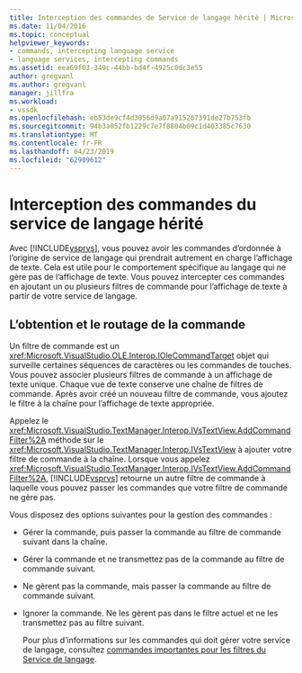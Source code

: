 ```yaml
---
title: Interception des commandes de Service de langage hérité | Microsoft Docs
ms.date: 11/04/2016
ms.topic: conceptual
helpviewer_keywords:
- commands, intercepting language service
- language services, intercepting commands
ms.assetid: eea69f03-349c-44bb-bd4f-4925c0dc3e55
author: gregvanl
ms.author: gregvanl
manager: jillfra
ms.workload:
- vssdk
ms.openlocfilehash: eb53de9cf4d3056d9a07a915267391de27b753fb
ms.sourcegitcommit: 94b3a052fb1229c7e7f8804b09c1d403385c7630
ms.translationtype: MT
ms.contentlocale: fr-FR
ms.lasthandoff: 04/23/2019
ms.locfileid: "62909612"
---
```

# <a name="intercepting-legacy-language-service-commands"></a>Interception des commandes du service de langage hérité
Avec [!INCLUDE[vsprvs](../../code-quality/includes/vsprvs_md.md)], vous pouvez avoir les commandes d’ordonnée à l’origine de service de langage qui prendrait autrement en charge l’affichage de texte. Cela est utile pour le comportement spécifique au langage qui ne gère pas de l’affichage de texte. Vous pouvez intercepter ces commandes en ajoutant un ou plusieurs filtres de commande pour l’affichage de texte à partir de votre service de langage.

## <a name="getting-and-routing-the-command"></a>L’obtention et le routage de la commande
 Un filtre de commande est un <xref:Microsoft.VisualStudio.OLE.Interop.IOleCommandTarget> objet qui surveille certaines séquences de caractères ou les commandes de touches. Vous pouvez associer plusieurs filtres de commande à un affichage de texte unique. Chaque vue de texte conserve une chaîne de filtres de commande. Après avoir créé un nouveau filtre de commande, vous ajoutez le filtre à la chaîne pour l’affichage de texte appropriée.

 Appelez le <xref:Microsoft.VisualStudio.TextManager.Interop.IVsTextView.AddCommandFilter%2A> méthode sur le <xref:Microsoft.VisualStudio.TextManager.Interop.IVsTextView> à ajouter votre filtre de commande à la chaîne. Lorsque vous appelez <xref:Microsoft.VisualStudio.TextManager.Interop.IVsTextView.AddCommandFilter%2A>, [!INCLUDE[vsprvs](../../code-quality/includes/vsprvs_md.md)] retourne un autre filtre de commande à laquelle vous pouvez passer les commandes que votre filtre de commande ne gère pas.

 Vous disposez des options suivantes pour la gestion des commandes :

- Gérer la commande, puis passer la commande au filtre de commande suivant dans la chaîne.

- Gérer la commande et ne transmettez pas de la commande au filtre de commande suivant.

- Ne gèrent pas la commande, mais passer la commande au filtre de commande suivant.

- Ignorer la commande. Ne les gèrent pas dans le filtre actuel et ne les transmettez pas au filtre suivant.

  Pour plus d’informations sur les commandes qui doit gérer votre service de langage, consultez [commandes importantes pour les filtres du Service de langage](../../extensibility/internals/important-commands-for-language-service-filters.md).